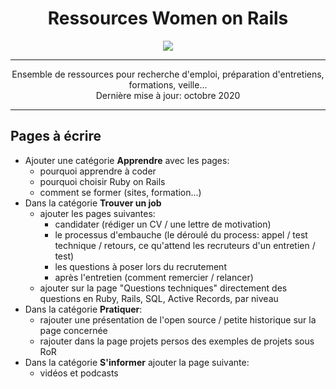 <div align="center">
  <h1>Ressources Women on Rails</h1>

  <img src="https://avatars1.githubusercontent.com/u/16294438?s=200&v=4">
  
---

 Ensemble de ressources pour recherche d'emploi, préparation d'entretiens, formations, veille...<br>
 Dernière mise à jour: octobre 2020
 
---
</div>


## Pages à écrire
- Ajouter une catégorie **Apprendre** avec les pages: 
  - pourquoi apprendre à coder
  - pourquoi choisir Ruby on Rails
  - comment se former (sites, formation...)
- Dans la catégorie **Trouver un job**
  - ajouter les pages suivantes:
    - candidater (rédiger un CV / une lettre de motivation)
    - le processus d'embauche (le déroulé du process: appel / test technique / retours, ce qu'attend les recruteurs d'un entretien / test)
    - les questions à poser lors du recrutement
    - après l'entretien (comment remercier / relancer)
   - ajouter sur la page "Questions techniques" directement des questions en Ruby, Rails, SQL, Active Records, par niveau
- Dans la catégorie **Pratiquer**:
  - rajouter une présentation de l'open source / petite historique sur la page concernée
  - rajouter dans la page projets persos des exemples de projets sous RoR
- Dans la catégorie **S'informer** ajouter la page suivante:
  - vidéos et podcasts
  
